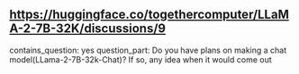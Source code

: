 ## https://huggingface.co/togethercomputer/LLaMA-2-7B-32K/discussions/9

contains_question: yes
question_part: Do you have plans on making a chat model(LLama-2-7B-32k-Chat)? If so, any idea when it would come out